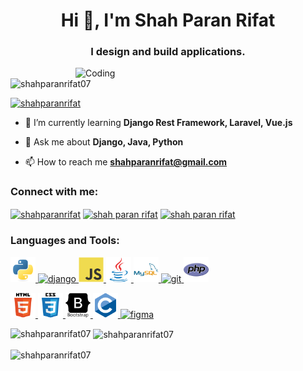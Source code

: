 <h1 align="center">Hi 👋, I'm Shah Paran Rifat</h1>
<h3 align="center">I design and build applications.</h3>
<img align="right" alt="Coding" width="400" src="https://shorturl.at/nBCVX">

<p align="left"> <img src="https://komarev.com/ghpvc/?username=shahparanrifat07&label=Profile%20views&color=0e75b6&style=flat" alt="shahparanrifat07" /> </p>

<p align="left"> <a href="https://twitter.com/shahparanrifat" target="blank"><img src="https://img.shields.io/twitter/follow/shahparanrifat?logo=twitter&style=for-the-badge" alt="shahparanrifat" /></a> </p>

- 🌱 I’m currently learning **Django Rest Framework, Laravel, Vue.js**

- 💬 Ask me about **Django, Java, Python**

- 📫 How to reach me **shahparanrifat@gmail.com**

<h3 align="left">Connect with me:</h3>
<p align="left">
<a href="https://twitter.com/shahparanrifat" target="blank"><img align="center" src="https://raw.githubusercontent.com/rahuldkjain/github-profile-readme-generator/master/src/images/icons/Social/twitter.svg" alt="shahparanrifat" height="30" width="40" /></a>
<a href="https://linkedin.com/in/shah-paran-rifat-6b591319a" target="blank"><img align="center" src="https://raw.githubusercontent.com/rahuldkjain/github-profile-readme-generator/master/src/images/icons/Social/linked-in-alt.svg" alt="shah paran rifat" height="30" width="40" /></a>
<a href="https://fb.com/shahparan.rifat/" target="blank"><img align="center" src="https://raw.githubusercontent.com/rahuldkjain/github-profile-readme-generator/master/src/images/icons/Social/facebook.svg" alt="shah paran rifat" height="30" width="40" /></a>
</p>

<h3 align="left">Languages and Tools:</h3>
<p align="left">
<a href="https://www.python.org" target="_blank" rel="noreferrer"> 
    <img src="https://raw.githubusercontent.com/devicons/devicon/master/icons/python/python-original.svg" alt="python" width="40" height="40"/> 
</a> 
<a href="https://www.djangoproject.com/" target="_blank" rel="noreferrer"> 
    <img src="https://cdn.worldvectorlogo.com/logos/django.svg" alt="django" width="40" height="40"/> 
</a> 
<a href="https://developer.mozilla.org/en-US/docs/Web/JavaScript" target="_blank" rel="noreferrer"> 
    <img src="https://raw.githubusercontent.com/devicons/devicon/master/icons/javascript/javascript-original.svg" alt="javascript" width="40" height="40"/> 
</a> 
<a href="https://www.java.com" target="_blank" rel="noreferrer"> 
    <img src="https://raw.githubusercontent.com/devicons/devicon/master/icons/java/java-original.svg" alt="java" width="40" height="40"/> 
</a>
<a href="https://www.mysql.com/" target="_blank" rel="noreferrer"> 
    <img src="https://raw.githubusercontent.com/devicons/devicon/master/icons/mysql/mysql-original-wordmark.svg" alt="mysql" width="40" height="40"/> 
</a> 
<a href="https://git-scm.com/" target="_blank" rel="noreferrer"> 
    <img src="https://www.vectorlogo.zone/logos/git-scm/git-scm-icon.svg" alt="git" width="40" height="40"/> 
</a> 
<a href="https://www.php.net" target="_blank" rel="noreferrer"> 
    <img src="https://raw.githubusercontent.com/devicons/devicon/master/icons/php/php-original.svg" alt="php" width="40" height="40"/>  
</p>
<a href="https://www.w3.org/html/" target="_blank" rel="noreferrer"> 
    <img src="https://raw.githubusercontent.com/devicons/devicon/master/icons/html5/html5-original-wordmark.svg" alt="html5" width="40" height="40"/> 
</a> 
<a href="https://www.w3schools.com/css/" target="_blank" rel="noreferrer"> 
    <img src="https://raw.githubusercontent.com/devicons/devicon/master/icons/css3/css3-original-wordmark.svg" alt="css3" width="40" height="40"/> 
</a> 
<a href="https://getbootstrap.com" target="_blank" rel="noreferrer"> 
<img src="https://raw.githubusercontent.com/devicons/devicon/master/icons/bootstrap/bootstrap-plain-wordmark.svg" alt="bootstrap" width="40" height="40"/> 
</a> 
<a href="https://www.cprogramming.com/" target="_blank" rel="noreferrer"> 
<img src="https://raw.githubusercontent.com/devicons/devicon/master/icons/c/c-original.svg" alt="c" width="40" height="40"/> 
</a> 
<a href="https://www.figma.com/" target="_blank" rel="noreferrer"> 
<img src="https://www.vectorlogo.zone/logos/figma/figma-icon.svg" alt="figma" width="40" height="40"/> 
</a> 
</p>

<p><img align="left" src="https://github-readme-stats.vercel.app/api/top-langs?username=shahparanrifat07&show_icons=true&locale=en&layout=compact" alt="shahparanrifat07" /></p>

<p>&nbsp;<img align="center" src="https://github-readme-stats.vercel.app/api?username=shahparanrifat07&show_icons=true&locale=en" alt="shahparanrifat07" /></p>

<p><img align="center" src="https://github-readme-streak-stats.herokuapp.com/?user=shahparanrifat07&" alt="shahparanrifat07" /></p>

